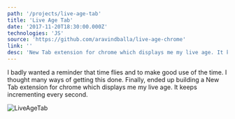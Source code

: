 ```yaml
---
path: '/projects/live-age-tab'
title: 'Live Age Tab'
date: '2017-11-20T18:30:00.000Z'
technologies: 'JS'
source: 'https://github.com/aravindballa/live-age-chrome'
link: ''
desc: 'New Tab extension for chrome which displays me my live age. It keeps incrementing for every second. A quick one!'
---
```


I badly wanted a reminder that time flies and to make good use of the time. I thought many ways of getting this done. Finally, ended up building a New Tab extension for chrome which displays me my live age. It keeps incrementing every second.

![LiveAgeTab](https://imgur.com/BkltMN2.png)
